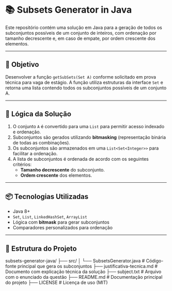 # 📚 Subsets Generator in Java

Este repositório contém uma solução em Java para a geração de todos os subconjuntos possíveis de um conjunto de inteiros, com ordenação por tamanho decrescente e, em caso de empate, por ordem crescente dos elementos.

---

## 🚀 Objetivo

Desenvolver a função `getSubSets(Set A)` conforme solicitado em prova técnica para vaga de estágio. A função utiliza estruturas da interface `Set` e retorna uma lista contendo todos os subconjuntos possíveis de um conjunto A.

---

## 🧠 Lógica da Solução

1. O conjunto `A` é convertido para uma `List` para permitir acesso indexado e ordenação.
2. Subconjuntos são gerados utilizando **bitmasking** (representação binária de todas as combinações).
3. Os subconjuntos são armazenados em uma `List<Set<Integer>>` para facilitar a ordenação.
4. A lista de subconjuntos é ordenada de acordo com os seguintes critérios:
   - **Tamanho decrescente** do subconjunto.
   - **Ordem crescente** dos elementos.

---

## 📦 Tecnologias Utilizadas

- Java 8+
- `Set`, `List`, `LinkedHashSet`, `ArrayList`
- Lógica com **bitmask** para gerar subconjuntos
- Comparadores personalizados para ordenação

---

## 📁 Estrutura do Projeto

subsets-generator-java/
├── src/
│   └── SubsetsGenerator.java     # Código-fonte principal que gera os subconjuntos
├── justificativa-tecnica.md      # Documento com explicação técnica da solução
├── subject.txt                   # Arquivo com o enunciado da questão
├── README.md                     # Documentação principal do projeto
├── LICENSE                       # Licença de uso (MIT)

